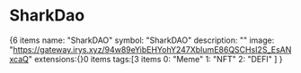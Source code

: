 # SharkDao
{6 items
name:
"SharkDAO"
symbol:
"SharkDAO"
description:
""
image:
"https://gateway.irys.xyz/94w89eYibEHYohY247XbIumE86QSCHsI2S_EsANxcaQ"
extensions:{}0 items
tags:[3 items
0:
"Meme"
1:
"NFT"
2:
"DEFI"
]
}
